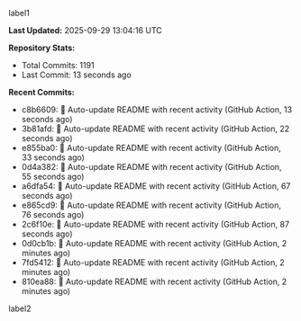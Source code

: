 
label1 
<!-- ACTIVITY_START -->
**Last Updated:** 2025-09-29 13:04:16 UTC

**Repository Stats:**
- Total Commits: 1191
- Last Commit: 13 seconds ago

**Recent Commits:**
- c8b6609: 🤖 Auto-update README with recent activity (GitHub Action, 13 seconds ago)
- 3b81afd: 🤖 Auto-update README with recent activity (GitHub Action, 22 seconds ago)
- e855ba0: 🤖 Auto-update README with recent activity (GitHub Action, 33 seconds ago)
- 0d4a382: 🤖 Auto-update README with recent activity (GitHub Action, 55 seconds ago)
- a6dfa54: 🤖 Auto-update README with recent activity (GitHub Action, 67 seconds ago)
- e865cd9: 🤖 Auto-update README with recent activity (GitHub Action, 76 seconds ago)
- 2c6f10e: 🤖 Auto-update README with recent activity (GitHub Action, 87 seconds ago)
- 0d0cb1b: 🤖 Auto-update README with recent activity (GitHub Action, 2 minutes ago)
- 7fd5412: 🤖 Auto-update README with recent activity (GitHub Action, 2 minutes ago)
- 810ea88: 🤖 Auto-update README with recent activity (GitHub Action, 2 minutes ago)
<!-- ACTIVITY_END -->

label2
